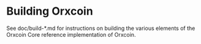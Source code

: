 Building Orxcoin
================

See doc/build-*.md for instructions on building the various
elements of the Orxcoin Core reference implementation of Orxcoin.
